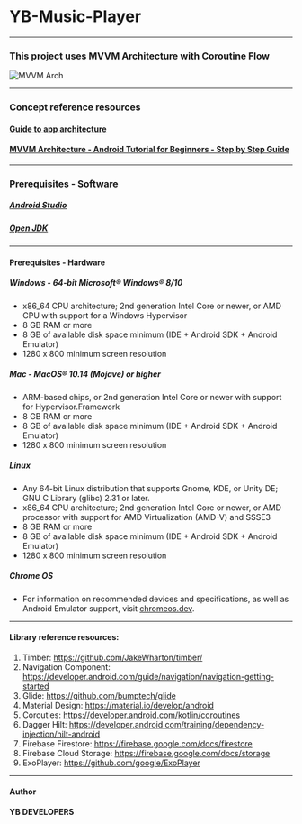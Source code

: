 # YB-Music-Player

---

### This project uses MVVM Architecture with Coroutine Flow

![MVVM Arch](https://raw.githubusercontent.com/MindorksOpenSource/MVVM-Architecture-Android-Beginners/master/assets/mvvm-arch.png)

---

### Concept reference resources

#### [Guide to app architecture](https://developer.android.com/jetpack/guide)

#### [MVVM Architecture - Android Tutorial for Beginners - Step by Step Guide](https://blog.mindorks.com/mvvm-architecture-android-tutorial-for-beginners-step-by-step-guide)

---

### Prerequisites - Software

##### [Android Studio](https://developer.android.com/studio)

##### [Open JDK](https://adoptopenjdk.net/releases.html)

---

#### Prerequisites - Hardware

##### Windows - 64-bit Microsoft® Windows® 8/10

- x86_64 CPU architecture; 2nd generation Intel Core or newer, or AMD CPU with support for a Windows
  Hypervisor
- 8 GB RAM or more
- 8 GB of available disk space minimum (IDE + Android SDK + Android Emulator)
- 1280 x 800 minimum screen resolution

##### Mac - MacOS® 10.14 (Mojave) or higher

- ARM-based chips, or 2nd generation Intel Core or newer with support for Hypervisor.Framework
- 8 GB RAM or more
- 8 GB of available disk space minimum (IDE + Android SDK + Android Emulator)
- 1280 x 800 minimum screen resolution

##### Linux

- Any 64-bit Linux distribution that supports Gnome, KDE, or Unity DE; GNU C Library (glibc) 2.31 or
  later.
- x86_64 CPU architecture; 2nd generation Intel Core or newer, or AMD processor with support for AMD
  Virtualization (AMD-V) and SSSE3
- 8 GB RAM or more
- 8 GB of available disk space minimum (IDE + Android SDK + Android Emulator)
- 1280 x 800 minimum screen resolution

##### Chrome OS

- For information on recommended devices and specifications, as well as Android Emulator support,
  visit [chromeos.dev](https://chromeos.dev/en).

---

#### Library reference resources:

1. Timber: https://github.com/JakeWharton/timber/
2. Navigation Component: https://developer.android.com/guide/navigation/navigation-getting-started
3. Glide: https://github.com/bumptech/glide
4. Material Design: https://material.io/develop/android
5. Corouties: https://developer.android.com/kotlin/coroutines
6. Dagger Hilt: https://developer.android.com/training/dependency-injection/hilt-android
7. Firebase Firestore: https://firebase.google.com/docs/firestore
8. Firebase Cloud Storage: https://firebase.google.com/docs/storage
9. ExoPlayer: https://github.com/google/ExoPlayer

---

#### Author

**YB DEVELOPERS**